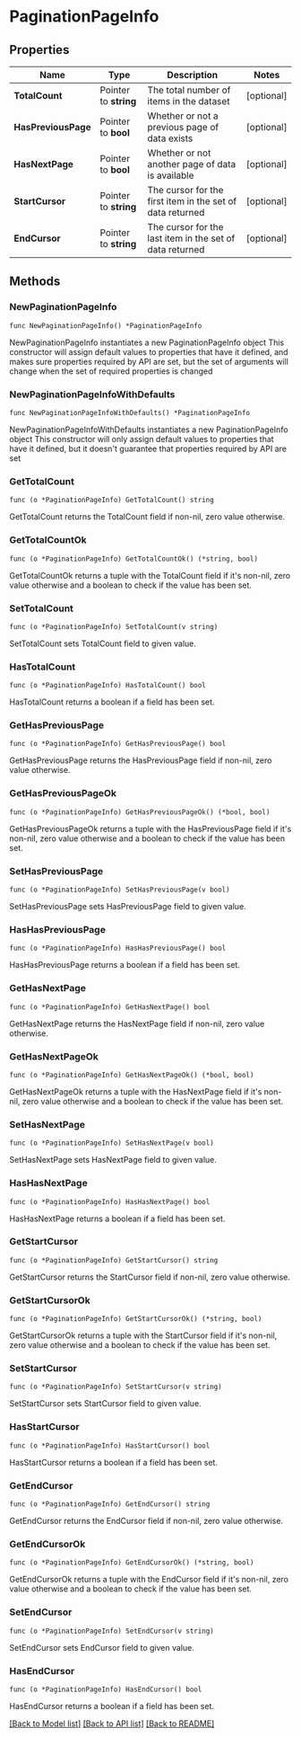 # PaginationPageInfo

## Properties

Name | Type | Description | Notes
------------ | ------------- | ------------- | -------------
**TotalCount** | Pointer to **string** | The total number of items in the dataset | [optional] 
**HasPreviousPage** | Pointer to **bool** | Whether or not a previous page of data exists | [optional] 
**HasNextPage** | Pointer to **bool** | Whether or not another page of data is available | [optional] 
**StartCursor** | Pointer to **string** | The cursor for the first item in the set of data returned | [optional] 
**EndCursor** | Pointer to **string** | The cursor for the last item in the set of data returned | [optional] 

## Methods

### NewPaginationPageInfo

`func NewPaginationPageInfo() *PaginationPageInfo`

NewPaginationPageInfo instantiates a new PaginationPageInfo object
This constructor will assign default values to properties that have it defined,
and makes sure properties required by API are set, but the set of arguments
will change when the set of required properties is changed

### NewPaginationPageInfoWithDefaults

`func NewPaginationPageInfoWithDefaults() *PaginationPageInfo`

NewPaginationPageInfoWithDefaults instantiates a new PaginationPageInfo object
This constructor will only assign default values to properties that have it defined,
but it doesn't guarantee that properties required by API are set

### GetTotalCount

`func (o *PaginationPageInfo) GetTotalCount() string`

GetTotalCount returns the TotalCount field if non-nil, zero value otherwise.

### GetTotalCountOk

`func (o *PaginationPageInfo) GetTotalCountOk() (*string, bool)`

GetTotalCountOk returns a tuple with the TotalCount field if it's non-nil, zero value otherwise
and a boolean to check if the value has been set.

### SetTotalCount

`func (o *PaginationPageInfo) SetTotalCount(v string)`

SetTotalCount sets TotalCount field to given value.

### HasTotalCount

`func (o *PaginationPageInfo) HasTotalCount() bool`

HasTotalCount returns a boolean if a field has been set.

### GetHasPreviousPage

`func (o *PaginationPageInfo) GetHasPreviousPage() bool`

GetHasPreviousPage returns the HasPreviousPage field if non-nil, zero value otherwise.

### GetHasPreviousPageOk

`func (o *PaginationPageInfo) GetHasPreviousPageOk() (*bool, bool)`

GetHasPreviousPageOk returns a tuple with the HasPreviousPage field if it's non-nil, zero value otherwise
and a boolean to check if the value has been set.

### SetHasPreviousPage

`func (o *PaginationPageInfo) SetHasPreviousPage(v bool)`

SetHasPreviousPage sets HasPreviousPage field to given value.

### HasHasPreviousPage

`func (o *PaginationPageInfo) HasHasPreviousPage() bool`

HasHasPreviousPage returns a boolean if a field has been set.

### GetHasNextPage

`func (o *PaginationPageInfo) GetHasNextPage() bool`

GetHasNextPage returns the HasNextPage field if non-nil, zero value otherwise.

### GetHasNextPageOk

`func (o *PaginationPageInfo) GetHasNextPageOk() (*bool, bool)`

GetHasNextPageOk returns a tuple with the HasNextPage field if it's non-nil, zero value otherwise
and a boolean to check if the value has been set.

### SetHasNextPage

`func (o *PaginationPageInfo) SetHasNextPage(v bool)`

SetHasNextPage sets HasNextPage field to given value.

### HasHasNextPage

`func (o *PaginationPageInfo) HasHasNextPage() bool`

HasHasNextPage returns a boolean if a field has been set.

### GetStartCursor

`func (o *PaginationPageInfo) GetStartCursor() string`

GetStartCursor returns the StartCursor field if non-nil, zero value otherwise.

### GetStartCursorOk

`func (o *PaginationPageInfo) GetStartCursorOk() (*string, bool)`

GetStartCursorOk returns a tuple with the StartCursor field if it's non-nil, zero value otherwise
and a boolean to check if the value has been set.

### SetStartCursor

`func (o *PaginationPageInfo) SetStartCursor(v string)`

SetStartCursor sets StartCursor field to given value.

### HasStartCursor

`func (o *PaginationPageInfo) HasStartCursor() bool`

HasStartCursor returns a boolean if a field has been set.

### GetEndCursor

`func (o *PaginationPageInfo) GetEndCursor() string`

GetEndCursor returns the EndCursor field if non-nil, zero value otherwise.

### GetEndCursorOk

`func (o *PaginationPageInfo) GetEndCursorOk() (*string, bool)`

GetEndCursorOk returns a tuple with the EndCursor field if it's non-nil, zero value otherwise
and a boolean to check if the value has been set.

### SetEndCursor

`func (o *PaginationPageInfo) SetEndCursor(v string)`

SetEndCursor sets EndCursor field to given value.

### HasEndCursor

`func (o *PaginationPageInfo) HasEndCursor() bool`

HasEndCursor returns a boolean if a field has been set.


[[Back to Model list]](../README.md#documentation-for-models) [[Back to API list]](../README.md#documentation-for-api-endpoints) [[Back to README]](../README.md)


